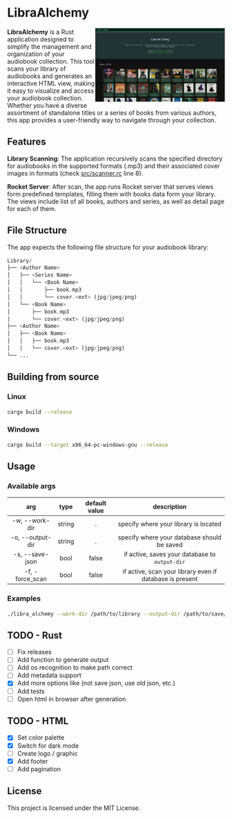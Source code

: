 # LibraAlchemy

<img src="./img/screenshot.jpg" alt="HTML View" align="right" width= "300px"> 

**LibraAlchemy** is a Rust application designed to simplify the management and organization of your audiobook collection. This tool scans your library of audiobooks and generates an interactive HTML view, making it easy to visualize and access your audiobook collection. Whether you have a diverse assortment of standalone titles or a series of books from various authors, this app provides a user-friendly way to navigate through your collection.

## Features

**Library Scanning**: The application recursively scans the specified directory for audiobooks in the supported formats (.mp3) and their associated cover images in formats (check [src/scanner.rc](https://github.com/Azalurg/LibraAlchemy/master/src/scanner.rs) line 8).

**Rocket Server**: After scan, the app runs Rocket server that serves views form predefined templates, filling them with books data form your library. The views include list of all books, authors and series, as well as detail page for each of them.

## File Structure

The app expects the following file structure for your audiobook library:

```php
Library/
├── <Author Name>
│   ├── <Series Name>
│   │   └── <Book Name>
│   │       ├── book.mp3
│   │       └── cover.<ext> (jpg/jpeg/png)
│   └── <Book Name>
│       ├── book.mp3
│       └── cover.<ext> (jpg/jpeg/png)
├── <Author Name>
│   ├── <Book Name>
│   │   ├── book.mp3
│   │   └── cover.<ext> (jpg/jpeg/png)
└── ...
```

## Building from source

### Linux

```bash
cargo build --release
```

### Windows

```bash
cargo build --target x86_64-pc-windows-gnu --release
```

## Usage

### Available args

| arg | type | default value | description |
| :-: | :---: | :----------: | :---------: |
| -w, --work-dir | string | . | specify where your library is located |
| -o, --output-dir | string | . | specify where your database should be saved |
| -s, --save-json | bool | false | if active, saves your database to `output-dir` |
| -f, -force_scan | bool | false | if active, scan your library even if database is present |

### Examples

```bash
./libra_alchemy --work-dir /path/to/library --output-dir /path/to/save/db -s -f
```

## TODO - Rust

- [ ] Fix releases
- [ ] Add function to generate output
- [ ] Add os recognition to make path correct
- [ ] Add metadata support
- [X] Add more options like (not save json, use old json, etc.)
- [ ] Add tests
- [ ] Open html in browser after generation

## TODO - HTML

- [X] Set color palette
- [X] Switch for dark mode
- [ ] Create logo / graphic
- [X] Add footer
- [ ] Add pagination

## License

This project is licensed under the MIT License.
